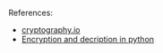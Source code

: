 
References:

- [cryptography.io](https://cryptography.io/en/latest/)
- [Encryption and decription in python](https://nitratine.net/blog/post/encryption-and-decryption-in-python/)
